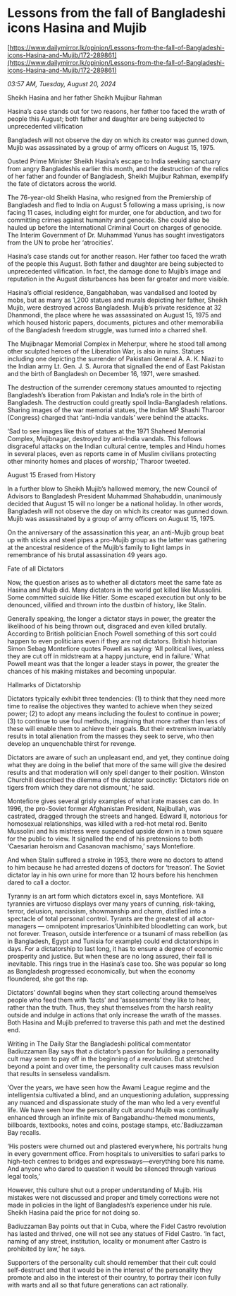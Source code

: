# Lessons from the fall of Bangladeshi icons Hasina and Mujib

[https://www.dailymirror.lk/opinion/Lessons-from-the-fall-of-Bangladeshi-icons-Hasina-and-Mujib/172-289861](https://www.dailymirror.lk/opinion/Lessons-from-the-fall-of-Bangladeshi-icons-Hasina-and-Mujib/172-289861)

*03:57 AM, Tuesday, August 20, 2024*

Sheikh Hasina and her father Sheikh Mujibur Rahman

Hasina’s case stands out for two reasons, her father too faced the wrath of people this August; both father and daughter are being subjected to unprecedented vilification

Bangladesh will not observe the day on which its creator was gunned down, Mujib was assassinated by a group of army officers on August 15, 1975.

Ousted Prime Minister Sheikh Hasina’s escape to India seeking sanctuary from angry Bangladeshis earlier this month, and the destruction of the relics of her father and founder of Bangladesh, Sheikh Mujibur Rahman, exemplify the fate of dictators across the world.

The 76-year-old Sheikh Hasina, who resigned from the Premiership of Bangladesh and fled to India on August 5 following a mass uprising, is now facing 11 cases, including eight for murder, one for abduction, and two for committing crimes against humanity and genocide. She could also be hauled up before the International Criminal Court on charges of genocide. The Interim Government of Dr. Muhammad Yunus has sought investigators from the UN to probe her ‘atrocities’.

Hasina’s case stands out for another reason. Her father too faced the wrath of the people this August. Both father and daughter are being subjected to unprecedented vilification. In fact, the damage done to Mujib’s image and reputation in the August disturbances has been far greater and more visible.

Hasina’s official residence, Bangabhaban, was vandalised and looted by mobs, but as many as 1,200 statues and murals depicting her father, Sheikh Mujib, were destroyed across Bangladesh. Mujib’s private residence at 32 Dhanmondi, the place where he was assassinated on August 15, 1975 and which housed historic papers, documents, pictures and other memorabilia of the Bangladesh freedom struggle, was turned into a charred shell.

The Mujibnagar Memorial Complex in Meherpur, where he stood tall among other sculpted heroes of the Liberation War, is also in ruins. Statues including one depicting the surrender of Pakistani General A. A. K. Niazi to the Indian army Lt. Gen. J. S. Aurora that signalled the end of East Pakistan and the birth of Bangladesh on December 16, 1971, were smashed.

The destruction of the surrender ceremony statues amounted to rejecting Bangladesh’s liberation from Pakistan and India’s role in the birth of Bangladesh. The destruction could greatly spoil India-Bangladesh relations. Sharing images of the war memorial statues, the Indian MP Shashi Tharoor (Congress) charged that ‘anti-India vandals’ were behind the attacks.

‘Sad to see images like this of statues at the 1971 Shaheed Memorial Complex, Mujibnagar, destroyed by anti-India vandals. This follows disgraceful attacks on the Indian cultural centre, temples and Hindu homes in several places, even as reports came in of Muslim civilians protecting other minority homes and places of worship,’ Tharoor tweeted.

August 15 Erased from History

In a further blow to Sheikh Mujib’s hallowed memory, the new Council of Advisors to Bangladesh President Muhammad Shahabuddin, unanimously decided that August 15 will no longer be a national holiday. In other words, Bangladesh will not observe the day on which its creator was gunned down. Mujib was assassinated by a group of army officers on August 15, 1975.

On the anniversary of the assassination this year, an anti-Mujib group beat up with sticks and steel pipes a pro-Mujib group as the latter was gathering at the ancestral residence of the Mujib’s family to light lamps in remembrance of his brutal assassination 49 years ago.

Fate of all Dictators

Now, the question arises as to whether all dictators meet the same fate as Hasina and Mujib did. Many dictators in the world got killed like Mussolini. Some committed suicide like Hitler. Some escaped execution but only to be denounced, vilified and thrown into the dustbin of history, like Stalin.

Generally speaking, the longer a dictator stays in power, the greater the likelihood of his being thrown out, disgraced and even killed brutally. According to British politician Enoch Powell something of this sort could happen to even politicians even if they are not dictators. British historian Simon Sebag Montefiore quotes Powell as saying: ‘All political lives, unless they are cut off in midstream at a happy juncture, end in failure.’ What Powell meant was that the longer a leader stays in power, the greater the chances of his making mistakes and becoming unpopular.

Hallmarks of Dictatorship

Dictators typically exhibit three tendencies: (1) to think that they need more time to realise the objectives they wanted to achieve when they seized power; (2) to adopt any means including the foulest to continue in power; (3) to continue to use foul methods, imagining that more rather than less of these will enable them to achieve their goals. But their extremism invariably results in total alienation from the masses they seek to serve, who then develop an unquenchable thirst for revenge.

Dictators are aware of such an unpleasant end, and yet, they continue doing what they are doing in the belief that more of the same will give the desired results and that moderation will only spell danger to their position. Winston Churchill described the dilemma of the dictator succinctly: ‘Dictators ride on tigers from which they dare not dismount,’ he said.

Montefiore gives several grisly examples of what irate masses can do. In 1996, the pro-Soviet former Afghanistan President, Najibullah, was castrated, dragged through the streets and hanged. Edward II, notorious for homosexual relationships, was killed with a red-hot metal rod. Benito Mussolini and his mistress were suspended upside down in a town square for the public to view. It signalled the end of his pretensions to both ‘Caesarian heroism and Casanovan machismo,’ says Montefiore.

And when Stalin suffered a stroke in 1953, there were no doctors to attend to him because he had arrested dozens of doctors for ‘treason’. The Soviet dictator lay in his own urine for more than 12 hours before his henchmen dared to call a doctor.

Tyranny is an art form which dictators excel in, says Montefiore. ‘All tyrannies are virtuoso displays over many years of cunning, risk-taking, terror, delusion, narcissism, showmanship and charm, distilled into a spectacle of total personal control. Tyrants are the greatest of all actor-managers — omnipotent impresarios’Uninhibited bloodletting can work, but not forever. Treason, outside interference or a tsunami of mass rebellion (as in Bangladesh, Egypt and Tunisia for example) could end dictatorships in days. For a dictatorship to last long, it has to ensure a degree of economic prosperity and justice. But when these are no long assured, their fall is inevitable. This rings true in the Hasina’s case too. She was popular so long as Bangladesh progressed economically, but when the economy floundered, she got the rap.

Dictators’ downfall begins when they start collecting around themselves people who feed them with ‘facts’ and ‘assessments’ they like to hear, rather than the truth. Thus, they shut themselves from the harsh reality outside and indulge in actions that only increase the wrath of the masses. Both Hasina and Mujib preferred to traverse this path and met the destined end.

Writing in The Daily Star the Bangladeshi political commentator Badiuzzaman Bay says that a dictator’s passion for building a personality cult may seem to pay off in the beginning of a revolution. But stretched beyond a point and over time, the personality cult causes mass revulsion that results in senseless vandalism.

‘Over the years, we have seen how the Awami League regime and the intelligentsia cultivated a blind, and an unquestioning adulation, suppressing any nuanced and dispassionate study of the man who led a very eventful life. We have seen how the personality cult around Mujib was continually enhanced through an infinite mix of Bangabandhu-themed monuments, billboards, textbooks, notes and coins, postage stamps, etc.’Badiuzzaman Bay recalls.

‘His posters were churned out and plastered everywhere, his portraits hung in every government office. From hospitals to universities to safari parks to high-tech centres to bridges and expressways—everything bore his name. And anyone who dared to question it would be silenced through various legal tools,’

However, this culture shut out a proper understanding of Mujib. His mistakes were not discussed and proper and timely corrections were not made in policies in the light of Bangladesh’s experience under his rule. Sheikh Hasina paid the price for not doing so.

Badiuzzaman Bay points out that in Cuba, where the Fidel Castro revolution has lasted and thrived, one will not see any statues of Fidel Castro. ‘In fact, naming of any street, institution, locality or monument after Castro is prohibited by law,’ he says.

Supporters of the personality cult should remember that their cult could self-destruct and that it would be in the interest of the personality they promote and also in the interest of their country, to portray their icon fully with warts and all so that future generations can act rationally.

